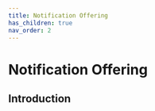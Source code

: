 ```yaml
---
title: Notification Offering
has_children: true
nav_order: 2
---
```


# Notification Offering 

## Introduction